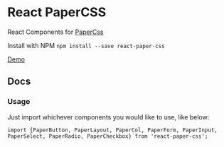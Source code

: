 # React PaperCSS

React Components for [PaperCss](https://github.com/papercss/papercss)

Install with NPM `npm install --save react-paper-css`

[Demo](https://papercss.github.io/React-Paper-CSS-Page/)

## Docs

### Usage

Just import whichever components you would like to use, like below:

```
import {PaperButton, PaperLayout, PaperCol, PaperForm, PaperInput, PaperSelect, PaperRadio, PaperCheckbox} from 'react-paper-css';
```
